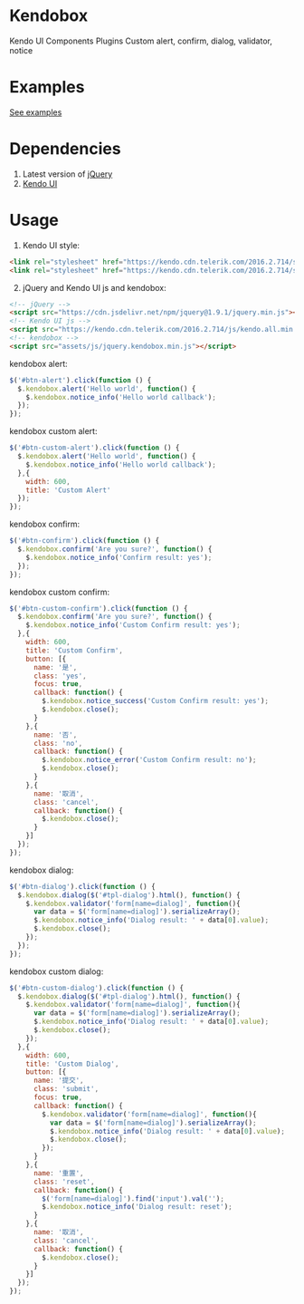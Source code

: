 # Kendobox
Kendo UI Components Plugins Custom alert, confirm, dialog, validator, notice

# Examples
[See examples](https://reggieqiao.github.io/kendobox)

# Dependencies 
1. Latest version of [jQuery](https://jquery.com/)
2. [Kendo UI](http://demos.telerik.com/kendo-ui/)

# Usage
1. Kendo UI style:
```html
<link rel="stylesheet" href="https://kendo.cdn.telerik.com/2016.2.714/styles/kendo.common.min.css"/>
<link rel="stylesheet" href="https://kendo.cdn.telerik.com/2016.2.714/styles/kendo.silver.min.css"/>
```

2. jQuery and Kendo UI js and kendobox:
```html
<!-- jQuery -->
<script src="https://cdn.jsdelivr.net/npm/jquery@1.9.1/jquery.min.js"></script>
<!-- Kendo UI js -->
<script src="https://kendo.cdn.telerik.com/2016.2.714/js/kendo.all.min.js"></script>
<!-- kendobox -->
<script src="assets/js/jquery.kendobox.min.js"></script>
```

kendobox alert:
```javascript
$('#btn-alert').click(function () {
  $.kendobox.alert('Hello world', function() {
    $.kendobox.notice_info('Hello world callback');
  });
});
```

kendobox custom alert:
```javascript
$('#btn-custom-alert').click(function () {
  $.kendobox.alert('Hello world', function() {
    $.kendobox.notice_info('Hello world callback');
  },{
    width: 600,
    title: 'Custom Alert'
  });
});
```

kendobox confirm:
```javascript
$('#btn-confirm').click(function () {
  $.kendobox.confirm('Are you sure?', function() {
    $.kendobox.notice_info('Confirm result: yes');
  });
});
```

kendobox custom confirm:
```javascript
$('#btn-custom-confirm').click(function () {
  $.kendobox.confirm('Are you sure?', function() {
    $.kendobox.notice_info('Custom Confirm result: yes');
  },{
    width: 600,
    title: 'Custom Confirm',
    button: [{
      name: '是',
      class: 'yes',
      focus: true,
      callback: function() {
        $.kendobox.notice_success('Custom Confirm result: yes');
        $.kendobox.close();
      }
    },{
      name: '否',
      class: 'no',
      callback: function() {
        $.kendobox.notice_error('Custom Confirm result: no');
        $.kendobox.close();
      }
    },{
      name: '取消',
      class: 'cancel',
      callback: function() {
        $.kendobox.close();
      }
    }]
  });
});
```

kendobox dialog:
```javascript
$('#btn-dialog').click(function () {
  $.kendobox.dialog($('#tpl-dialog').html(), function() {
    $.kendobox.validator('form[name=dialog]', function(){
      var data = $('form[name=dialog]').serializeArray();
      $.kendobox.notice_info('Dialog result: ' + data[0].value);
      $.kendobox.close();
    });
  });
});
```

kendobox custom dialog:
```javascript
$('#btn-custom-dialog').click(function () {
  $.kendobox.dialog($('#tpl-dialog').html(), function() {
    $.kendobox.validator('form[name=dialog]', function(){
      var data = $('form[name=dialog]').serializeArray();
      $.kendobox.notice_info('Dialog result: ' + data[0].value);
      $.kendobox.close();
    });
  },{
    width: 600,
    title: 'Custom Dialog',
    button: [{
      name: '提交',
      class: 'submit',
      focus: true,
      callback: function() {
        $.kendobox.validator('form[name=dialog]', function(){
          var data = $('form[name=dialog]').serializeArray();
          $.kendobox.notice_info('Dialog result: ' + data[0].value);
          $.kendobox.close();
        });
      }
    },{
      name: '重置',
      class: 'reset',
      callback: function() {
        $('form[name=dialog]').find('input').val('');
        $.kendobox.notice_info('Dialog result: reset');
      }
    },{
      name: '取消',
      class: 'cancel',
      callback: function() {
        $.kendobox.close();
      }
    }]
  });
});
```